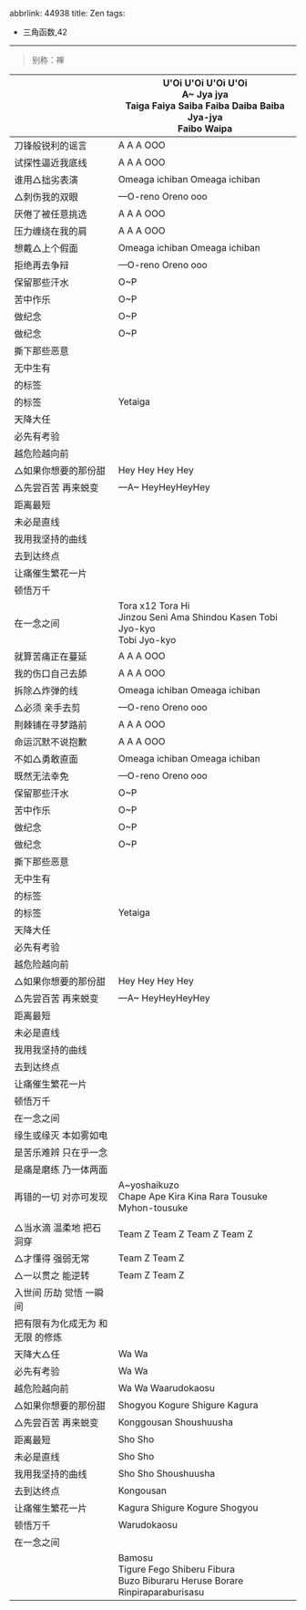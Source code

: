 abbrlink: 44938
title: Zen
tags:
  - 三角函数,42
---
> 别称：禅

|      |U'Oi U'Oi U'Oi U'Oi<br>A~ Jya jya<br>Taiga Faiya Saiba Faiba Daiba  Baiba Jya-jya<br>Faibo Waipa|
|--|--|
|刀锋般锐利的谣言|A A A OOO|
|试探性逼近我底线|A A A OOO|
|谁用△拙劣表演|Omeaga ichiban Omeaga ichiban|
|△刺伤我的双眼|—O-reno Oreno ooo|
|厌倦了被任意挑选|A A A OOO|
|压力缠绕在我的肩|A A A OOO|
|想戴△上个假面|Omeaga ichiban Omeaga ichiban|
|拒绝再去争辩|—O-reno Oreno ooo|
|保留那些汗水|O~P |
|苦中作乐|O~P |
|做纪念|O~P |
|做纪念|O~P |
|撕下那些恶意|      |
|无中生有|      |
|的标签|      |
|的标签|Yetaiga|
|天降大任|      |
|必先有考验|      |
|越危险越向前|      |
|△如果你想要的那份甜|Hey Hey Hey Hey|
|△先尝百苦 再来蜕变|—A~ HeyHeyHeyHey|
|距离最短|      |
|未必是直线|      |
|我用我坚持的曲线|      |
|去到达终点|      |
|让痛催生繁花一片|      |
|顿悟万千|      |
|在一念之间|Tora x12 Tora Hi<br>Jinzou Seni Ama Shindou Kasen Tobi Jyo-kyo<br>Tobi Jyo-kyo|
|就算苦痛正在蔓延|A A A OOO|
|我的伤口自己去舔|A A A OOO|
|拆除△炸弹的线|Omeaga ichiban Omeaga ichiban|
|△必须 亲手去剪|—O-reno Oreno ooo|
|荆棘铺在寻梦路前|A A A OOO|
|命运沉默不说抱歉|A A A OOO|
|不如△勇敢直面|Omeaga ichiban Omeaga ichiban|
|既然无法幸免|—O-reno Oreno ooo|
|保留那些汗水|O~P |
|苦中作乐|O~P |
|做纪念|O~P |
|做纪念|O~P |
|撕下那些恶意|      |
|无中生有|      |
|的标签|      |
|的标签|Yetaiga|
|天降大任|      |
|必先有考验|      |
|越危险越向前|      |
|△如果你想要的那份甜|Hey Hey Hey Hey|
|△先尝百苦 再来蜕变|—A~ HeyHeyHeyHey|
|距离最短|      |
|未必是直线|      |
|我用我坚持的曲线|      |
|去到达终点|      |
|让痛催生繁花一片|      |
|顿悟万千|      |
|在一念之间|      |
|缘生或缘灭 本如雾如电|      |
|是苦乐难辨 只在乎一念|      |
|是痛是磨练 乃一体两面|      |
|再错的一切 对亦可发现|A~yoshaikuzo<br>Chape Ape Kira Kina Rara Tousuke Myhon-tousuke|
|      |      |
|△当水滴 温柔地 把石洞穿|Team Z Team Z Team Z Team Z|
|△才懂得 强弱无常|Team Z Team Z|
|△一以贯之 能逆转|Team Z Team Z|
|入世间 历劫 觉悟 一瞬间|      |
|把有限有为化成无为 和无限 的修炼|      |
|天降大△任|Wa Wa|
|必先有考验|Wa Wa|
|越危险越向前|Wa Wa Waarudokaosu|
|△如果你想要的那份甜|Shogyou Kogure Shigure Kagura|
|△先尝百苦 再来蜕变|Konggousan Shoushuusha|
|距离最短|Sho Sho|
|未必是直线|Sho Sho |
|我用我坚持的曲线|Sho Sho Shoushuusha|
|去到达终点|Kongousan|
|让痛催生繁花一片|Kagura Shigure Kogure Shogyou|
|顿悟万千|Warudokaosu|
|在一念之间|      |
|      |Bamosu<br>Tigure Fego Shiberu Fibura<br>Buzo Biburaru Heruse Borare<br>Rinpiraparaburisasu|